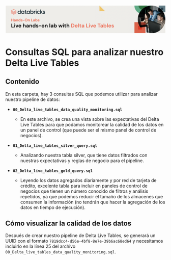 <img src="https://raw.githubusercontent.com/Databricks-BR/lab_dlt/main/images/lab_dlt.png">

# Consultas SQL para analizar nuestro Delta Live Tables

## Contenido

En esta carpeta, hay 3 consultas SQL que podemos utilizar para analizar nuestro pipeline de datos:
</br>
* **`00_Delta_live_tables_data_quality_monitoring.sql`**
  - En este archivo, se crea una vista sobre las expectativas del Delta Live Tables para que podamos monitorear la calidad de los datos en un panel de control (que puede ser el mismo panel de control de negocios).

* **`01_Delta_live_tables_silver_query.sql`**
  - Analizando nuestra tabla silver, que tiene datos filtrados con nuestras expectativas y reglas de negocio para el pipeline.

* **`02_Delta_live_tables_gold_query.sql`**
  - Leyendo los datos agregados diariamente y por red de tarjeta de crédito, excelente tabla para incluir en paneles de control de negocios que tienen un número conocido de filtros y análisis repetidos, ya que podemos reducir el tamaño de los almacenes que consumen la información (no tendrán que hacer la agregación de los datos en tiempo de ejecución).

## Cómo visualizar la calidad de los datos

Después de crear nuestro pipeline de Delta Live Tables, se generará un UUID con el formato `7819dcc4-d56e-4bf8-8e7e-39b6ac68ed64` y necesitamos incluirlo en la línea 25 del archivo `00_Delta_live_tables_data_quality_monitoring.sql`.
